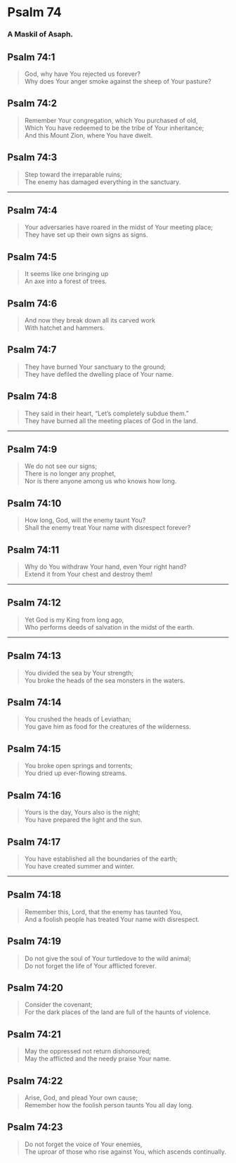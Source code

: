 # Psalm 74

### A Maskil of Asaph.

## Psalm 74:1

> God, why have You rejected us forever?  
> Why does Your anger smoke against the sheep of Your pasture?

## Psalm 74:2

> Remember Your congregation, which You purchased of old,  
> Which You have redeemed to be the tribe of Your inheritance;  
> And this Mount Zion, where You have dwelt.

## Psalm 74:3

> Step toward the irreparable ruins;  
> The enemy has damaged everything in the sanctuary.

---

## Psalm 74:4

> Your adversaries have roared in the midst of Your meeting place;  
> They have set up their own signs as signs.

## Psalm 74:5

> It seems like one bringing up  
> An axe into a forest of trees.

## Psalm 74:6

> And now they break down all its carved work  
> With hatchet and hammers.

## Psalm 74:7

> They have burned Your sanctuary to the ground;  
> They have defiled the dwelling place of Your name.

## Psalm 74:8

> They said in their heart, “Let’s completely subdue them.”  
> They have burned all the meeting places of God in the land.

---

## Psalm 74:9

> We do not see our signs;  
> There is no longer any prophet,  
> Nor is there anyone among us who knows how long.

## Psalm 74:10

> How long, God, will the enemy taunt You?  
> Shall the enemy treat Your name with disrespect forever?

## Psalm 74:11

> Why do You withdraw Your hand, even Your right hand?  
> Extend it from Your chest and destroy them!

---

## Psalm 74:12

> Yet God is my King from long ago,  
> Who performs deeds of salvation in the midst of the earth.

---

## Psalm 74:13

> You divided the sea by Your strength;  
> You broke the heads of the sea monsters in the waters.

## Psalm 74:14

> You crushed the heads of Leviathan;  
> You gave him as food for the creatures of the wilderness.

## Psalm 74:15

> You broke open springs and torrents;  
> You dried up ever-flowing streams.

## Psalm 74:16

> Yours is the day, Yours also is the night;  
> You have prepared the light and the sun.

## Psalm 74:17

> You have established all the boundaries of the earth;  
> You have created summer and winter.

---

## Psalm 74:18

> Remember this, Lord, that the enemy has taunted You,  
> And a foolish people has treated Your name with disrespect.

## Psalm 74:19

> Do not give the soul of Your turtledove to the wild animal;  
> Do not forget the life of Your afflicted forever.

## Psalm 74:20

> Consider the covenant;  
> For the dark places of the land are full of the haunts of violence.

## Psalm 74:21

> May the oppressed not return dishonoured;  
> May the afflicted and the needy praise Your name.

## Psalm 74:22

> Arise, God, and plead Your own cause;  
> Remember how the foolish person taunts You all day long.

## Psalm 74:23

> Do not forget the voice of Your enemies,  
> The uproar of those who rise against You, which ascends continually.
